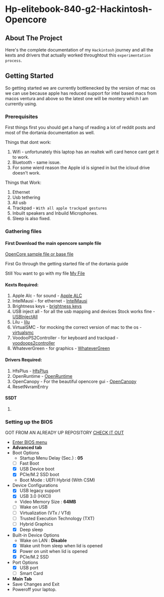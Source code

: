 # Hp-elitebook-840-g2-Hackintosh-Opencore


<!-- ABOUT THE PROJECT -->
## About The Project

Here's the complete documentation of my `Hackintosh` journey and all the kexts and drivers that actually worked throughtout this `experimentation process`.

<!-- GETTING STARTED -->
## Getting Started

So getting started we are currently bottlenecked by the version of mac os we can use because apple has reduced support for intel based macs from macos ventura and above so the latest one will be montery which I am currently using.

### Prerequisites

First things first you should get a hang of reading a lot of reddit posts and most of the dortania documentation as well.

Things that dont work:
1. Wifi - unfortunately this laptop has an realtek wifi card hence cant get it to work.
2. Bluetooth - same issue.
3. For some wierd reason the Apple id is signed in but the icloud drive doesn't work.

Things that Work:
1. Ethernet
2. Usb tethering
3. All usb
4. Trackpad - `With all apple trackpad gestures`
5. Inbuilt speakers and Inbuild Microphones.
6. Sleep is also fixed.

### Gathering files
#### First Download the main opencore sample file
[OpenCore sample file or base file](https://github.com/acidanthera/OpenCorePkg/releases)

First Go through the getting started file of the dortania guide 

Still You want to go with my file 
[My File]()
#### Kexts Required:
1. Apple Alc - for sound - [Apple ALC](https://github.com/acidanthera/AppleALC)
2. IntelMausi - for ethernet - [IntelMausi](https://github.com/acidanthera/IntelMausi)
3. Brightness keys - [brightness keys](https://github.com/acidanthera/BrightnessKeys)
4. USB inject all - for all the usb mapping and devices Stock works fine - [USBInjectAll](https://github.com/acidanthera/USBInjectAll)
5. Lilu - [lilu](https://github.com/acidanthera/Lilu)
6. VirtualSMC - for mocking the correct version of mac to the os - [virtualsmc](https://github.com/acidanthera/VirtualSMC)
7. VoodooPS2Controller - for keyboard and trackpad - [voodoops2controller](https://github.com/acidanthera/VoodooPS2Controller)
8. WhateverGreen - for graphics - [WhateverGreen](https://github.com/acidanthera/WhateverGreen)

#### Drivers Required:
1. HfsPlus - [HfsPlus]([https://github.com/acidanthera/HfsPlus](https://github.com/acidanthera/OcBinaryData/blob/master/Drivers/HfsPlus.efi)https://github.com/acidanthera/OcBinaryData/blob/master/Drivers/HfsPlus.efi)
2. OpenRuntime - [OpenRuntime](https://github.com/acidanthera/OpenCorePkg/releases)
3. OpenCanopy - For the beautiful opencore gui - [OpenCanopy](https://github.com/acidanthera/OpenCorePkg/releases)
4. ResetNvramEntry
#### SSDT
1. 
### Setting up the BIOS
GOT FROM AN ALREADY UP REPOSITORY [CHECK IT OUT](https://github.com/AktasC/Hackintosh-Elitebook-Broadwell/blob/master/one.md)

- [Enter BIOS menu](#ø---enter-bios-menu)
- **Advanced tab**
- Boot Options
  - Startup Menu Delay (Sec.) : **05**
  - [ ] Fast Boot
  - [x] USB Device boot
  - [x] PCIe/M.2 SSD boot
  - Boot Mode : UEFI Hybrid (With CSM)
- Device Configurations
  - [x] USB legacy support
  - [x] USB 3.0 (HXCI)
  - Video Memory Size : **64MB**
  - [ ] Wake on USB
  - [ ] Virtualization (VTx / VTd)
  - [ ] Trusted Execution Technology (TXT)
  - [ ] Hybrid Graphics
  - [x] Deep sleep
- Built-in Device Options
  - Wake on LAN : **Disable**
  - [x] Wake unit from sleep when lid is opened
  - [x] Power on unit when lid is opened
  - [x] PCIe/M.2 SSD
- Port Options
  - [x] USB port
  - [ ] Smart Card
- **Main Tab**
- Save Changes and Exit
- Poweroff your laptop.
